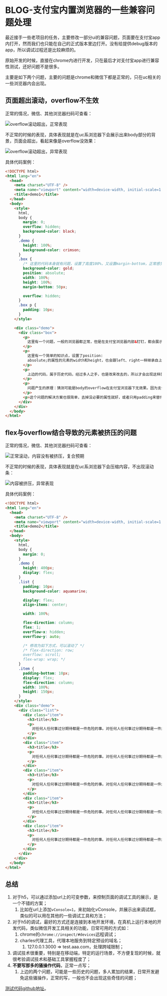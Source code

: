 # BLOG-支付宝内置浏览器的一些兼容问题处理

最近接手一些老项目的任务，主要修改一部分ui的兼容问题，页面要在支付宝app内打开，然而我们也只能在自己的正式版本里边打开。没有给提供debug版本的app，所以调试过程还是比较麻烦的。

原始开发的时候，直接在chrome内进行开发，只在最后才对支付宝app进行兼容性测试，还好问题不是很多。

主要是如下两个问题，主要的问题是chrome和微信下都是正常的，只在uc相关的一些浏览器内会出现。

## 页面超出滚动，overflow不生效

正常的情况，微信、其他浏览器扫码可查看：

![overflow滚动超出，正常表现](./imgs/WX20230817-211801.png)

不正常的时候的表现，具体表现就是在uc系浏览器下会展示出来body部分的背景，页面会超出，看起来像是overflow没效果：

![overflow滚动超出，异常表现](./imgs/WechatIMG107.jpeg)

具体代码案例：

```html
<!DOCTYPE html>
<html lang="en">
  <head>
    <meta charset="UTF-8" />
    <meta name="viewport" content="width=device-width, initial-scale=1.0" />
    <title>demo1</title>
  </head>
  <body>
    <style>
      html,
      body {
        margin: 0;
        overflow: hidden;
        background-color: black;
      }
      .demo {
        height: 100%;
        background-color: crimson;
      }
      .box {
        /* 这里的代码本身就有问题，设置了高度100%，又设置margin-bottom，正常感觉是肯定要超出的，但是又在外层设置了overflow*/
        background-color: gold;
        position: absolute;
        width: 100%;
        height: 100%;
        margin-bottom: 50px;

        overflow: hidden;
      }
      .box p {
        padding: 10px;
      }
    </style>

    <div class="demo">
      <div class="box">
        <p>
          这里有一个问题，一般的浏览器都正常，但是在支付宝浏览器内部&钉钉，都会展示黑色的body的背景，也就是说这个时候，内容超出了。
        </p>
        <p>
          这里有一个简单的知识点，设置了position:
          absolute;的属性的元素的width和height，也会跟left、right一样继承自上层最近的非static的定位的元素或者body
        </p>
        <p>
          上边的代码，属于历史代码，经过多人之手，也是改来改去的，所以才会出现这样的问题。一般正常写，肯定不会这样的。
        </p>
        <p>
          问题产生的原理：猜测可能是body的overflow在支付宝浏览器下无效果。因为支付宝的内置浏览器环境暂时还没有测试渠道，这个问题也是盲改，感觉这段比较奇葩就改了下，谁知竟然可以。
        </p>
        <p>这个问题的解决方案也很简单，去掉没必要的属性就好，或者只用padding来替代margin。</p>
      </div>
    </div>
  </body>
</html>
```

## flex与overflow结合导致的元素被挤压的问题

正常的情况，微信、其他浏览器扫码可查看：

![正常滚动，内容没有被挤压，复合预期](./imgs/WX20230817-213659.png)

不正常的时候的表现，具体表现就是在uc系浏览器下会压缩内容，不出现滚动条：

![内容被挤压，异常表现](./imgs/WechatIMG107.jpeg)

具体代码案例：

```html
<!DOCTYPE html>
<html lang="en">
  <head>
    <meta charset="UTF-8" />
    <meta name="viewport" content="width=device-width, initial-scale=1.0" />
    <title>demo2</title>
  </head>
  <body>
    <style>
      html,
      body {
        margin: 0;
      }
      .demo {
        height: 400px;
        display: flex;
      }
      .list {
        padding: 10px;
        background-color: aquamarine;

        display: flex;
        align-items: center;

        width: 100%;

        flex-direction: column;
        flex: 1;
        overflow-x: hidden;
        overflow-y: auto;

        /* 修改为如下方式，可以滚动了 */
        /* flex-direction: row;
        overflow: scroll;
        flex-wrap: wrap; */
      }
      .item {
        padding-bottom: 10px;
        display: flex;
        flex-direction: column;
        width: 100%;
        height: 150px;
      }
    </style>
    <div class="demo">
      <div class="list">
        <div class="item">
          <h3>title</h3>
          <p>
            对任何人任何事过分期待都是一件危险的事。对任何人任何事过分期待都是一件危险的事。对任何人任何事过分期待都是一件危险的事。
          </p>
        </div>
        <div class="item">
          <h3>title</h3>
          <p>
            对任何人任何事过分期待都是一件危险的事。对任何人任何事过分期待都是一件危险的事。对任何人任何事过分期待都是一件危险的事。
          </p>
        </div>
        <div class="item">
          <h3>title</h3>
          <p>
            对任何人任何事过分期待都是一件危险的事。对任何人任何事过分期待都是一件危险的事。对任何人任何事过分期待都是一件危险的事。
          </p>
        </div>
        <div class="item">
          <h3>title</h3>
          <p>
            对任何人任何事过分期待都是一件危险的事。对任何人任何事过分期待都是一件危险的事。对任何人任何事过分期待都是一件危险的事。
          </p>
        </div>
        <div class="item">
          <h3>title</h3>
          <p>
            对任何人任何事过分期待都是一件危险的事。对任何人任何事过分期待都是一件危险的事。对任何人任何事过分期待都是一件危险的事。
          </p>
        </div>
      </div>
    </div>
  </body>
</html>
```

## 总结

1. 对于h5，可以通过添加url上的可变参数，来控制页面的调试工具的展示，是一个不错的方案；
   1. 比如在url上添加`vConsole=1`，来初始化vConsole，并展示出来调试框，类似的可以用在其他的一些调试工具和方法；
2. 对于h5的调试，最好的方式还是连接到本地开发环境，在真机上运行本地的开发代码，类似微信开发工具相关的功能，日常可用的方式如：
   1. chrome的`chrome://inspect/#devices`远程调试；
   2. charles代理工具，代理本地服务到特定预设的域名；
      1. 127.0.0.1:3000 => test.aaa.com，处理跨域限制；
3. 调试技术很重要，特别是在移动端，特定的运行场景，不方便复现的时候，就很考验调试技术和基础工具掌握程度了；
4. **不要写那多的骚操作代码**，正常一点写；
   1. 上边的两个问题，可能是一些历史的问题，多人累加的结果，日常开发避免这些骚操作，正常的写，一般也不会出现这些奇怪的问题；

[测试代码github地址](https://github.com/qiuwww/blog/blob/28eaedb74e0973bfc6dca2f5dd22c20fd32fe538/6.%E8%BF%90%E8%A1%8C%E7%8E%AF%E5%A2%83/%E6%B5%8F%E8%A7%88%E5%99%A8%E5%85%BC%E5%AE%B9%E6%80%A7%E9%97%AE%E9%A2%98/%E6%94%AF%E4%BB%98%E5%AE%9D%E5%85%BC%E5%AE%B9%E6%80%A7%E9%97%AE%E9%A2%981)。
